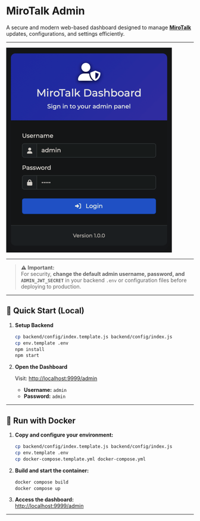 # MiroTalk Admin

A secure and modern web-based dashboard designed to manage **[MiroTalk](https://docs.mirotalk.com/html/overview.html)** updates, configurations, and settings efficiently.

---

![admin](./frontend/assets/mirotalk-admin.png)

---

> **⚠️ Important:**  
> For security, **change the default admin username, password, and `ADMIN_JWT_SECRET`** in your backend `.env` or configuration files before deploying to production.

---

## 🚀 Quick Start (Local)

1. **Setup Backend**

    ```bash
    cp backend/config/index.template.js backend/config/index.js
    cp env.template .env
    npm install
    npm start
    ```

2. **Open the Dashboard**

    Visit: [http://localhost:9999/admin](http://localhost:9999/admin)

    - **Username:** `admin`
    - **Password:** `admin`

---

## 🐳 Run with Docker

1. **Copy and configure your environment:**

    ```bash
    cp backend/config/index.template.js backend/config/index.js
    cp env.template .env
    cp docker-compose.template.yml docker-compose.yml
    ```

2. **Build and start the container:**

    ```bash
    docker compose build
    docker compose up
    ```

3. **Access the dashboard:**  
   [http://localhost:9999/admin](http://localhost:9999/admin)

---
